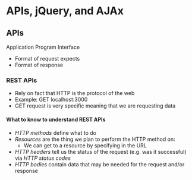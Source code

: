 # APIs, jQuery, and AJAx
## APIs
Application Program Interface
* Format of request expects
* Format of response
### REST APIs
* Rely on fact that HTTP is the protocol of the web
* Example: GET localhost:3000
* GET request is very specific meaning that we are requesting data
#### What to know to understand REST APIs
* *HTTP methods* define what to do
* *Resources* are the thing we plan to perform the HTTP method on:
  - We can get to a resource by specifying in the URL
* *HTTP headers* tell us the status of the request (e.g. was it successful) via *HTTP status codes*
* *HTTP bodies* contain data that may be needed for the request and/or response
